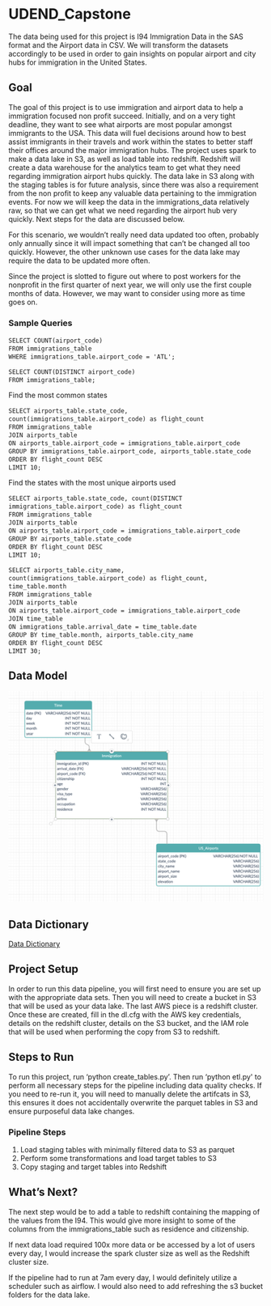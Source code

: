 # UDEND_Capstone

The data being used for this project is I94 Immigration Data in the SAS format and the Airport data in CSV. We will transform the datasets accordingly to be used in order to gain insights on popular airport and city hubs for immigration in the United States. 

## Goal
The goal of this project is to use immigration and airport data to help a immigration focused non profit succeed. Initially, and on a very tight deadline, they want to see what airports are most popular amongst immigrants to the USA. This data will fuel decisions around how to best assist immigrants in their travels and work within the states to better staff their offices around the major immigration hubs. The project uses spark to make a data lake in S3, as well as load table into redshift. Redshift will create a data warehouse for the analytics team to get what they need regarding immigration airport hubs quickly. The data lake in S3 along with the staging tables is for future analysis, since there was also a requirement from the non profit to keep any valuable data pertaining to the immigration events. For now we will keep the data in the immigrations_data relatively raw, so that we can get what we need regarding the airport hub very quickly. Next steps for the data are discussed below.

For this scenario, we wouldn’t really need data updated too often, probably only annually since it will impact something that can’t be changed all too quickly. However, the other unknown use cases for the data lake may require the data to be updated more often. 

Since the project is slotted to figure out where to post workers for the nonprofit in the first quarter of next year, we will only use the first couple months of data. However, we may want to consider using more as time goes on.

### Sample Queries

```
SELECT COUNT(airport_code)
FROM immigrations_table
WHERE immigrations_table.airport_code = 'ATL';
```

```
SELECT COUNT(DISTINCT airport_code)
FROM immigrations_table;
```


Find the most common states 
```
SELECT airports_table.state_code, count(immigrations_table.airport_code) as flight_count
FROM immigrations_table
JOIN airports_table
ON airports_table.airport_code = immigrations_table.airport_code
GROUP BY immigrations_table.airport_code, airports_table.state_code
ORDER BY flight_count DESC
LIMIT 10;
```


Find the states with the most unique airports used 
```
SELECT airports_table.state_code, count(DISTINCT immigrations_table.airport_code) as flight_count
FROM immigrations_table
JOIN airports_table
ON airports_table.airport_code = immigrations_table.airport_code
GROUP BY airports_table.state_code
ORDER BY flight_count DESC
LIMIT 10;
```

```
SELECT airports_table.city_name, count(immigrations_table.airport_code) as flight_count, time_table.month
FROM immigrations_table
JOIN airports_table
ON airports_table.airport_code = immigrations_table.airport_code
JOIN time_table
ON immigrations_table.arrival_date = time_table.date
GROUP BY time_table.month, airports_table.city_name
ORDER BY flight_count DESC
LIMIT 30;
```

## Data Model
![Alt text](data_model_udend_capstone.png?raw=true)

## Data Dictionary
[Data Dictionary](DataDictionary.pdf?raw=true)

## Project Setup
In order to run this data pipeline, you will first need to ensure you are set up with the appropriate data sets. Then you will need to create a bucket in S3 that will be used as your data lake. The last AWS piece is a redshift cluster. Once these are created, fill in the dl.cfg with the AWS key credentials, details on the redshift cluster, details on the S3 bucket, and the IAM role that will be used when performing the copy from S3 to redshift.

## Steps to Run
To run this project, run ‘python create_tables.py’. Then run ‘python etl.py' to perform all necessary steps for the pipeline including data quality checks. If you need to re-run it, you will need to manually delete the artifcats in S3, this ensures it does not accidentally overwrite the parquet tables in S3 and ensure purposeful data lake changes.
### Pipeline Steps
1. Load staging tables with minimally filtered data to S3 as parquet
2. Perform some transformations and load target tables to S3
3. Copy staging and target tables into Redshift


## What’s Next?
The next step would be to add a table to redshift containing the mapping of the values from the I94. This would give more insight to some of the columns from the immigrations_table such as residence and citizenship. 

If next data load required 100x more data or be accessed by a lot of users every day, I would increase the spark cluster size as well as the Redshift cluster size.

If the pipeline had to run at 7am every day, I would definitely utilize a scheduler such as airflow. I would also need to add refreshing the s3 bucket folders for the data lake.
